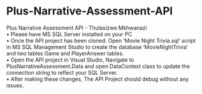 # Plus-Narrative-Assessment-API
Plus Narrative Assessment API - Thulasizwe Mkhwanazi </br>
•	Please have MS SQL Server installed on your PC </br>
•	Once the API project has been cloned. Open ‘Movie Night Trivia.sql’ script in MS SQL Management Studio to create the database ‘MovieNightTrivia’ and two tables Game and PlayerAnswer tables. </br>
•	Open the API project in Visual Studio, Navigate to PlusNarrativeAssessment.Data and open DataContext class to update the connection string to reflect your SQL Server. </br>
•	After making these changes, The API Project should debug without any issues. </br>

